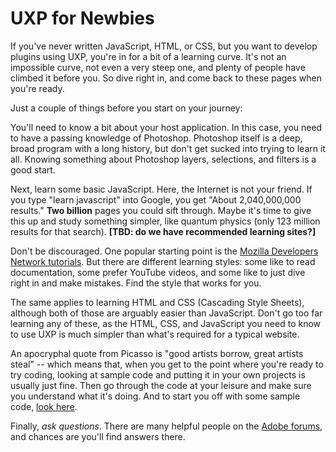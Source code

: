 # UXP for Newbies

If you've never written JavaScript, HTML, or CSS, but you want to develop plugins using UXP, you're in for a bit of a learning curve. It's not an impossible curve, not even a very steep one, and plenty of people have climbed it before you. So dive right in, and come back to these pages when you're ready.

Just a couple of things before you start on your journey:

You'll need to know a bit about your host application. In this case, you need to have a passing knowledge of Photoshop. Photoshop itself is a deep, broad program with a long history, but don't get sucked into trying to learn it all. Knowing something about Photoshop layers, selections, and filters is a good start.

Next, learn some basic JavaScript. Here, the Internet is not your friend. If you type "learn javascript" into Google, you get "About 2,040,000,000 results." __Two billion__ pages you could sift through. Maybe it's time to give this up and study something simpler, like quantum physics (only 123 million results for that search). __[TBD: do we have recommended learning sites?]__

Don't be discouraged. One popular starting point is the [Mozilla Developers Network tutorials](https://developer.mozilla.org/en-US/docs/Learn/JavaScript). But there are different learning styles: some like to read documentation, some prefer YouTube videos, and some like to just dive right in and make mistakes. Find the style that works for you.

The same applies to learning HTML and CSS (Cascading Style Sheets), although both of those are arguably easier than JavaScript. Don't go too far learning any of these, as the HTML, CSS, and JavaScript you need to know to use UXP is much simpler than what's required for a typical website.

An apocryphal quote from Picasso is "good artists borrow, great artists steal" -- which means that, when you get to the point where you're ready to try coding, looking at sample code and putting it in your own projects is usually just fine. Then go through the code at your leisure and make sure you understand what it's doing. And to start you off with some sample code, [look here](/code-samples/index.md).

Finally, _ask questions_. There are many helpful people on the [Adobe forums](/TBD.md), and chances are you'll find answers there.